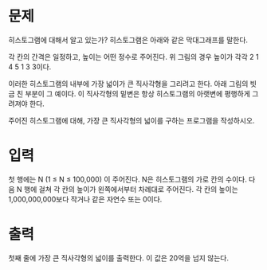 # 문제
히스토그램에 대해서 알고 있는가? 히스토그램은 아래와 같은 막대그래프를 말한다.



각 칸의 간격은 일정하고, 높이는 어떤 정수로 주어진다. 위 그림의 경우 높이가 각각 2 1 4 5 1 3 3이다.

이러한 히스토그램의 내부에 가장 넓이가 큰 직사각형을 그리려고 한다. 아래 그림의 빗금 친 부분이 그 예이다. 이 직사각형의 밑변은 항상 히스토그램의 아랫변에 평행하게 그려져야 한다.



주어진 히스토그램에 대해, 가장 큰 직사각형의 넓이를 구하는 프로그램을 작성하시오.

# 입력
첫 행에는 N (1 ≤ N ≤ 100,000) 이 주어진다. N은 히스토그램의 가로 칸의 수이다. 다음 N 행에 걸쳐 각 칸의 높이가 왼쪽에서부터 차례대로 주어진다. 각 칸의 높이는 1,000,000,000보다 작거나 같은 자연수 또는 0이다.

# 출력
첫째 줄에 가장 큰 직사각형의 넓이를 출력한다. 이 값은 20억을 넘지 않는다.